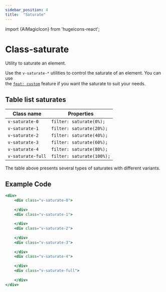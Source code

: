 ```yaml
---
sidebar_position: 4
title:  "Saturate"
---
```


import {AiMagicIcon} from 'hugeicons-react';

# Class-saturate <AiMagicIcon className='icon' />

Utility to saturate an element.

Use the `v-saturate-*` utilities to control the saturate of an element.
You can use <br /> the [`feat: custom`](/docs/Core-Features/V-custom.md) feature if you want the saturate to suit your needs.

## Table list saturates

| Class name  | Properties |
|---------------------|-----------------------------|
| `v-saturate-0`    | `filter: saturate(0%);`   |
| `v-saturate-1`    | `filter: saturate(20%);`  |
| `v-saturate-2`    | `filter: saturate(40%);`  |
| `v-saturate-3`    | `filter: saturate(60%);`  |
| `v-saturate-4`    | `filter: saturate(80%);`  |
| `v-saturate-full` | `filter: saturate(100%);` |

The table above presents several types of saturates with different variants.

## Example Code
``` jsx title="index.html"
<div>
    <div class="v-saturate-0"> 
    
    </div>
    <div class="v-saturate-1"> 
    
    </div>
    <div class="v-saturate-2"> 
    
    </div>
    <div class="v-saturate-3"> 
    
    </div>
    <div class="v-saturate-4"> 
    
    </div>
    <div class="v-saturate-full"> 
    
    </div>
</div>
```